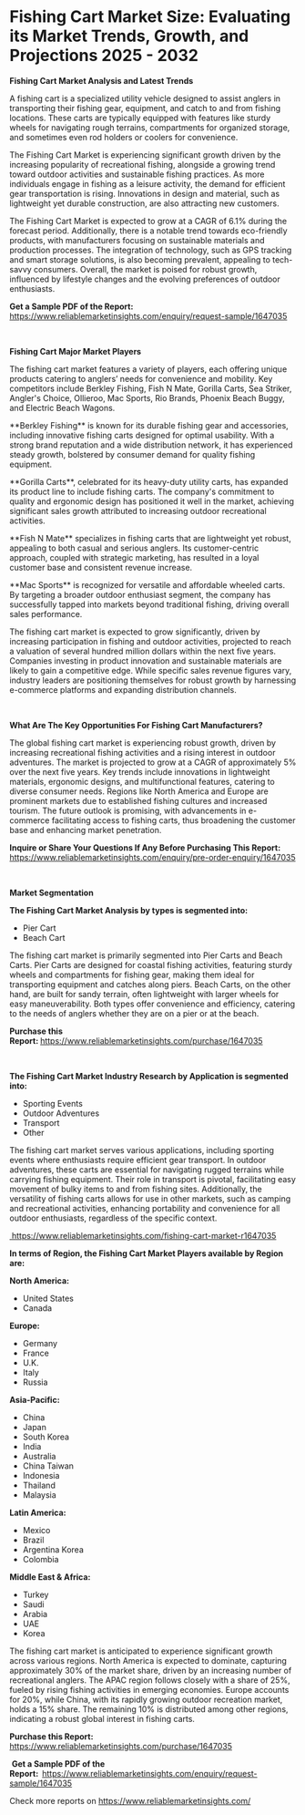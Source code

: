 <p><h1>Fishing Cart Market Size: Evaluating its Market Trends, Growth, and Projections 2025 - 2032</h1></p><p><strong>Fishing Cart Market Analysis and Latest Trends</strong></p>
<p><p>A fishing cart is a specialized utility vehicle designed to assist anglers in transporting their fishing gear, equipment, and catch to and from fishing locations. These carts are typically equipped with features like sturdy wheels for navigating rough terrains, compartments for organized storage, and sometimes even rod holders or coolers for convenience. </p><p>The Fishing Cart Market is experiencing significant growth driven by the increasing popularity of recreational fishing, alongside a growing trend toward outdoor activities and sustainable fishing practices. As more individuals engage in fishing as a leisure activity, the demand for efficient gear transportation is rising. Innovations in design and material, such as lightweight yet durable construction, are also attracting new customers.</p><p>The Fishing Cart Market is expected to grow at a CAGR of 6.1% during the forecast period. Additionally, there is a notable trend towards eco-friendly products, with manufacturers focusing on sustainable materials and production processes. The integration of technology, such as GPS tracking and smart storage solutions, is also becoming prevalent, appealing to tech-savvy consumers. Overall, the market is poised for robust growth, influenced by lifestyle changes and the evolving preferences of outdoor enthusiasts.</p></p>
<p><strong>Get a Sample PDF of the Report:&nbsp;</strong> <a href="https://www.reliablemarketinsights.com/enquiry/request-sample/1647035?utm_campaign=2217&utm_medium=2&utm_source=Github&utm_content=ia&utm_term=09022025&utm_id=fishing-cart">https://www.reliablemarketinsights.com/enquiry/request-sample/1647035</a></p>
<p>&nbsp;</p>
<p><strong>Fishing Cart Major Market Players</strong></p>
<p><p>The fishing cart market features a variety of players, each offering unique products catering to anglers’ needs for convenience and mobility. Key competitors include Berkley Fishing, Fish N Mate, Gorilla Carts, Sea Striker, Angler's Choice, Ollieroo, Mac Sports, Rio Brands, Phoenix Beach Buggy, and Electric Beach Wagons.</p><p>**Berkley Fishing** is known for its durable fishing gear and accessories, including innovative fishing carts designed for optimal usability. With a strong brand reputation and a wide distribution network, it has experienced steady growth, bolstered by consumer demand for quality fishing equipment.</p><p>**Gorilla Carts**, celebrated for its heavy-duty utility carts, has expanded its product line to include fishing carts. The company's commitment to quality and ergonomic design has positioned it well in the market, achieving significant sales growth attributed to increasing outdoor recreational activities.</p><p>**Fish N Mate** specializes in fishing carts that are lightweight yet robust, appealing to both casual and serious anglers. Its customer-centric approach, coupled with strategic marketing, has resulted in a loyal customer base and consistent revenue increase.</p><p>**Mac Sports** is recognized for versatile and affordable wheeled carts. By targeting a broader outdoor enthusiast segment, the company has successfully tapped into markets beyond traditional fishing, driving overall sales performance.</p><p>The fishing cart market is expected to grow significantly, driven by increasing participation in fishing and outdoor activities, projected to reach a valuation of several hundred million dollars within the next five years. Companies investing in product innovation and sustainable materials are likely to gain a competitive edge. While specific sales revenue figures vary, industry leaders are positioning themselves for robust growth by harnessing e-commerce platforms and expanding distribution channels.</p></p>
<p>&nbsp;</p>
<p><strong>What Are The Key Opportunities For Fishing Cart Manufacturers?</strong></p>
<p><p>The global fishing cart market is experiencing robust growth, driven by increasing recreational fishing activities and a rising interest in outdoor adventures. The market is projected to grow at a CAGR of approximately 5% over the next five years. Key trends include innovations in lightweight materials, ergonomic designs, and multifunctional features, catering to diverse consumer needs. Regions like North America and Europe are prominent markets due to established fishing cultures and increased tourism. The future outlook is promising, with advancements in e-commerce facilitating access to fishing carts, thus broadening the customer base and enhancing market penetration.</p></p>
<p><strong>Inquire or Share Your Questions If Any Before Purchasing This Report:</strong> <a href="https://www.reliablemarketinsights.com/enquiry/pre-order-enquiry/1647035?utm_campaign=2217&utm_medium=2&utm_source=Github&utm_content=ia&utm_term=09022025&utm_id=fishing-cart">https://www.reliablemarketinsights.com/enquiry/pre-order-enquiry/1647035</a></p>
<p>&nbsp;</p>
<p><strong>Market Segmentation</strong></p>
<p><strong>The Fishing Cart Market Analysis by types is segmented into:</strong></p>
<p><ul><li>Pier Cart</li><li>Beach Cart</li></ul></p>
<p><p>The fishing cart market is primarily segmented into Pier Carts and Beach Carts. Pier Carts are designed for coastal fishing activities, featuring sturdy wheels and compartments for fishing gear, making them ideal for transporting equipment and catches along piers. Beach Carts, on the other hand, are built for sandy terrain, often lightweight with larger wheels for easy maneuverability. Both types offer convenience and efficiency, catering to the needs of anglers whether they are on a pier or at the beach.</p></p>
<p><strong>Purchase this Report:&nbsp;</strong><a href="https://www.reliablemarketinsights.com/purchase/1647035?utm_campaign=2217&utm_medium=2&utm_source=Github&utm_content=ia&utm_term=09022025&utm_id=fishing-cart">https://www.reliablemarketinsights.com/purchase/1647035</a></p>
<p>&nbsp;</p>
<p><strong>The Fishing Cart Market Industry Research by Application is segmented into:</strong></p>
<p><ul><li>Sporting Events</li><li>Outdoor Adventures</li><li>Transport</li><li>Other</li></ul></p>
<p><p>The fishing cart market serves various applications, including sporting events where enthusiasts require efficient gear transport. In outdoor adventures, these carts are essential for navigating rugged terrains while carrying fishing equipment. Their role in transport is pivotal, facilitating easy movement of bulky items to and from fishing sites. Additionally, the versatility of fishing carts allows for use in other markets, such as camping and recreational activities, enhancing portability and convenience for all outdoor enthusiasts, regardless of the specific context.</p></p>
<p><a href="https://www.reliablemarketinsights.com/fishing-cart-market-r1647035?utm_campaign=2217&utm_medium=2&utm_source=Github&utm_content=ia&utm_term=09022025&utm_id=fishing-cart">&nbsp;https://www.reliablemarketinsights.com/fishing-cart-market-r1647035</a></p>
<p><strong>In terms of Region, the Fishing Cart Market Players available by Region are:</strong></p>
<p>
    <p> <strong> North America: </strong>
        <ul>
            <li>United States</li>
            <li>Canada</li>
        </ul>
        </p> 
    <p> <strong> Europe: </strong>
        <ul>
            <li>Germany</li>
            <li>France</li>
            <li>U.K.</li>
            <li>Italy</li>
            <li>Russia</li>
        </ul>
        </p> 
    <p> <strong> Asia-Pacific: </strong>
        <ul>
            <li>China</li>
            <li>Japan</li>
            <li>South Korea</li>
            <li>India</li>
            <li>Australia</li>
            <li>China Taiwan</li>
            <li>Indonesia</li>
            <li>Thailand</li>
            <li>Malaysia</li>
        </ul>
        </p> 
    <p> <strong> Latin America: </strong>
        <ul>
            <li>Mexico</li>
            <li>Brazil</li>
            <li>Argentina Korea</li>
            <li>Colombia</li>
        </ul>
        </p> 
    <p> <strong> Middle East & Africa: </strong>
        <ul>
            <li>Turkey</li>
            <li>Saudi</li>
            <li>Arabia</li>
            <li>UAE</li>
            <li>Korea</li>
        </ul>
    </p>
    </p>
<p><p>The fishing cart market is anticipated to experience significant growth across various regions. North America is expected to dominate, capturing approximately 30% of the market share, driven by an increasing number of recreational anglers. The APAC region follows closely with a share of 25%, fueled by rising fishing activities in emerging economies. Europe accounts for 20%, while China, with its rapidly growing outdoor recreation market, holds a 15% share. The remaining 10% is distributed among other regions, indicating a robust global interest in fishing carts.</p></p>
<p><strong>Purchase this Report: </strong><a href="https://www.reliablemarketinsights.com/purchase/1647035?utm_campaign=2217&utm_medium=2&utm_source=Github&utm_content=ia&utm_term=09022025&utm_id=fishing-cart">https://www.reliablemarketinsights.com/purchase/1647035</a></p>
<p>&nbsp;<strong>Get a Sample PDF of the Report:&nbsp;&nbsp;</strong><a href="https://www.reliablemarketinsights.com/enquiry/request-sample/1647035?utm_campaign=2217&utm_medium=2&utm_source=Github&utm_content=ia&utm_term=09022025&utm_id=fishing-cart">https://www.reliablemarketinsights.com/enquiry/request-sample/1647035</a></p>
<p><strong></strong></p>
<p>Check more reports on <a href="https://www.reliablemarketinsights.com/?utm_campaign=2217&utm_medium=2&utm_source=Github&utm_content=ia&utm_term=09022025&utm_id=fishing-cart">https://www.reliablemarketinsights.com/</a></p>